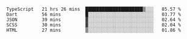 <!--START_SECTION:waka-->
```text
TypeScript   21 hrs 26 mins  █████████████████████▒░░░   85.57 % 
Dart         56 mins         █░░░░░░░░░░░░░░░░░░░░░░░░   03.77 % 
JSON         39 mins         ▓░░░░░░░░░░░░░░░░░░░░░░░░   02.64 % 
SCSS         30 mins         ▓░░░░░░░░░░░░░░░░░░░░░░░░   02.04 % 
HTML         27 mins         ▒░░░░░░░░░░░░░░░░░░░░░░░░   01.86 % 
```
<!--END_SECTION:waka-->